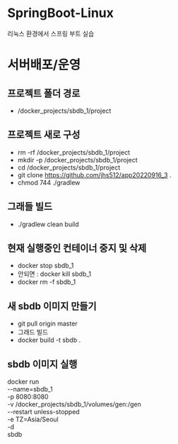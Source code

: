 # SpringBoot-Linux
리눅스 환경에서 스프링 부트 실습

# 서버배포/운영
## 프로젝트 폴더 경로
- /docker_projects/sbdb_1/project

## 프로젝트 새로 구성
- rm -rf /docker_projects/sbdb_1/project
- mkdir -p /docker_projects/sbdb_1/project
- cd /docker_projects/sbdb_1/project
- git clone https://github.com/jhs512/app20220916_3 .
- chmod 744 ./gradlew

## 그래들 빌드
- ./gradlew clean build

## 현재 실행중인 컨테이너 중지 및 삭제
- docker stop sbdb_1
- 안되면 : docker kill sbdb_1
- docker rm -f sbdb_1

## 새 sbdb 이미지 만들기
- git pull origin master
- 그래드 빌드
- docker build -t sbdb .

## sbdb 이미지 실행
docker run \
--name=sbdb_1 \
-p 8080:8080 \
-v /docker_projects/sbdb_1/volumes/gen:/gen \
--restart unless-stopped \
-e TZ=Asia/Seoul \
-d \
sbdb
